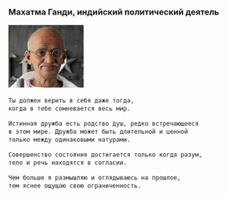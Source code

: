 <!--2016-04-17 10:03:20-->
### Махатма Ганди, индийский политический деятель
<img src="./gandi.jpg">

    Ты должен верить в себя даже тогда, 
    когда в тебе сомневается весь мир.

>  

    Истинная дружба есть родство душ, редко встречающееся
    в этом мире. Дружба может быть длительной и ценной 
    только между одинаковыми натурами.

>  

    Совершенство состояния достигается только когда разум, 
    тело и речь находятся в согласии.

>  

    Чем больше я размышляю и оглядываюсь на прошлое, 
    тем яснее ощущаю свою ограниченность.